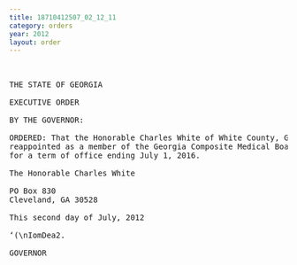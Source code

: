 ```yaml
---
title: 18710412507_02_12_11
category: orders
year: 2012
layout: order
---
```


<pre> 

THE STATE OF GEORGIA

EXECUTIVE ORDER

BY THE GOVERNOR:

ORDERED: That the Honorable Charles White of White County, Georgia, is
reappointed as a member of the Georgia Composite Medical Board
for a term of office ending July 1, 2016.

The Honorable Charles White

PO Box 830
Cleveland, GA 30528

This second day of July, 2012

‘(\nIomDea2.

GOVERNOR

</pre>
